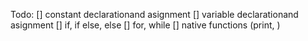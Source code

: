 Todo:
[] constant declarationand asignment
[] variable declarationand asignment
[] if, if else, else
[] for, while
[] native functions (print, )